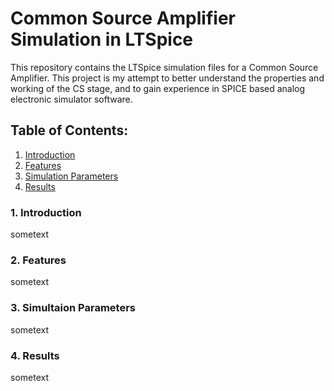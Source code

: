 # Common Source Amplifier Simulation in LTSpice
This repository contains the LTSpice simulation files for a Common Source Amplifier. This project is my attempt to better understand the properties and working of the CS stage, and to gain experience in SPICE based analog electronic simulator software.

## Table of Contents:
1. [ Introduction ](#intro)
2. [ Features](#features)
3. [Simulation Parameters](#sp)
4. [Results](#rs)

<a name="intro"></a>
### 1. Introduction

sometext

<a name="features"></a>
### 2. Features

sometext

<a name="sp"></a>
### 3. Simultaion Parameters

sometext

<a name="rs"></a>
### 4. Results

sometext


